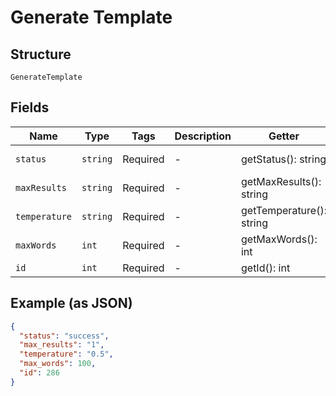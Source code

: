
# Generate Template

## Structure

`GenerateTemplate`

## Fields

| Name | Type | Tags | Description | Getter | Setter |
|  --- | --- | --- | --- | --- | --- |
| `status` | `string` | Required | - | getStatus(): string | setStatus(string status): void |
| `maxResults` | `string` | Required | - | getMaxResults(): string | setMaxResults(string maxResults): void |
| `temperature` | `string` | Required | - | getTemperature(): string | setTemperature(string temperature): void |
| `maxWords` | `int` | Required | - | getMaxWords(): int | setMaxWords(int maxWords): void |
| `id` | `int` | Required | - | getId(): int | setId(int id): void |

## Example (as JSON)

```json
{
  "status": "success",
  "max_results": "1",
  "temperature": "0.5",
  "max_words": 100,
  "id": 286
}
```

